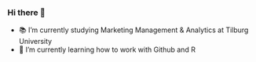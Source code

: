 ### Hi there 👋


- :books: I’m currently studying Marketing Management & Analytics at Tilburg University
- 🌱 I’m currently learning how to work with Github and R

